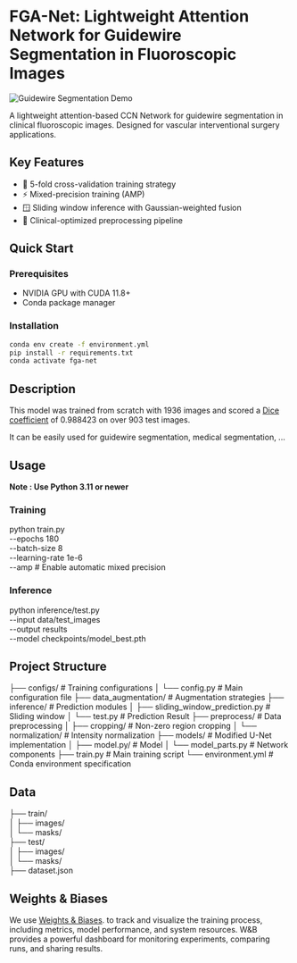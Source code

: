 # FGA-Net: Lightweight Attention Network for Guidewire Segmentation in Fluoroscopic Images

![Guidewire Segmentation Demo](./segmentation_demo/) 

A lightweight attention-based CCN Network for guidewire segmentation in clinical fluoroscopic images. Designed for vascular interventional surgery applications.

## Key Features
- 🧩 5-fold cross-validation training strategy
- ⚡ Mixed-precision training (AMP)
- 🪟 Sliding window inference with Gaussian-weighted fusion
- 🏥 Clinical-optimized preprocessing pipeline


## Quick Start

### Prerequisites
- NVIDIA GPU with CUDA 11.8+
- Conda package manager

### Installation
```bash
conda env create -f environment.yml
pip install -r requirements.txt
conda activate fga-net
```
## Description
This model was trained from scratch with 1936 images and scored a [Dice coefficient](https://en.wikipedia.org/wiki/S%C3%B8rensen%E2%80%93Dice_coefficient) of 0.988423 on over 903 test images.


It can be easily used for guidewire segmentation,  medical segmentation, ...


## Usage
**Note : Use Python 3.11 or newer**

### Training
python train.py \
    --epochs 180 \
    --batch-size 8 \
    --learning-rate 1e-6 \
    --amp  # Enable automatic mixed precision

### Inference
python inference/test.py \
    --input data/test_images \
    --output results \
    --model checkpoints/model_best.pth

## Project Structure
├── configs/                  # Training configurations
│   └── config.py             # Main configuration file
├── data_augmentation/        # Augmentation strategies
├── inference/                # Prediction modules
│   ├── sliding_window_prediction.py  # Sliding window 
│   └── test.py               # Prediction Result
├── preprocess/               # Data preprocessing
│   ├── cropping/             # Non-zero region cropping
│   └── normalization/        # Intensity normalization
├── models/                   # Modified U-Net implementation
│   ├── model.py/             # Model
│   └── model_parts.py        # Network components
├── train.py                  # Main training script
└── environment.yml           # Conda environment specification


## Data
├── train/               
│   ├── images/  
│   └── masks/              
├── test/              
│   ├── images/             
│   └── masks/        
├── dataset.json                     


## Weights & Biases
We use [Weights & Biases](https://wandb.ai/). to track and visualize the training process, including metrics, model performance, and system resources. W&B provides a powerful dashboard for monitoring experiments, comparing runs, and sharing results.

